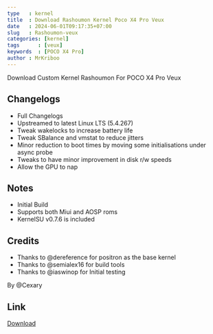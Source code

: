 ```yaml
---
type   : kernel
title  : Download Rashoumon Kernel Poco X4 Pro Veux
date   : 2024-06-01T09:17:35+07:00
slug   : Rashoumon-veux
categories: [kernel]
tags      : [veux]
keywords  : [POCO X4 Pro]
author : MrKriboo
---
```


Download Custom Kernel Rashoumon For POCO X4 Pro Veux

## Changelogs
- Full Changelogs
- Upstreamed to latest Linux LTS (5.4.267)
- Tweak wakelocks to increase battery life
- Tweak SBalance and vmstat to reduce jitters
- Minor reduction to boot times by moving some initialisations under async probe 
- Tweaks to have minor improvement in disk r/w speeds
- Allow the GPU to nap

## Notes
- Initial Build
- Supports both Miui and AOSP roms 
- KernelSU v0.7.6 is included

## Credits
- Thanks to @dereference for positron as the base kernel
- Thanks to @semialex16 for build tools 
- Thanks to @iaswinop for Initial testing

By @Cexary

## Link
[Download](https://github.com/IamCexary/kernel_xiaomi_sm6375/releases/)

